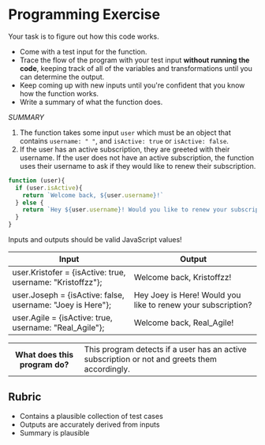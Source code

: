 # Programming Exercise

Your task is to figure out how this code works.

* Come with a test input for the function.
* Trace the flow of the program with your test input **without running the code**, keeping track of all of the variables and transformations until you can determine the output.
* Keep coming up with new inputs until you're confident that you know how the function works.
* Write a summary of what the function does.

*SUMMARY*
1) The function takes some input `user` which must be an object that contains `username: " "`, and `isActive: true` or `isActive: false`.
2) If the user has an active subscription, they are greeted with their username. If the user does not have an active subscription, the function uses their username to ask if they would like to renew their subscription. 

```js
function (user){
  if (user.isActive){
    return `Welcome back, ${user.username}!`
  } else {
    return `Hey ${user.username}! Would you like to renew your subscription?`
  }
}
```

Inputs and outputs should be valid JavaScript values!

| Input | Output |
| ----- | ------ |
| user.Kristofer = {isActive: true, username: "Kristoffzz"}; |  Welcome back, Kristoffzz!      | 
| user.Joseph = {isActive: false, username: "Joey is Here"}; |   Hey Joey is Here! Would you like to renew your subscription? | 
| user.Agile = {isActive: true, username: "Real_Agile"};     | Welcome back, Real_Agile!       | 

<table>
  <tr>
    <th>What does this program do?</th>
    <td>This program detects if a user has an active subscription or not and greets them accordingly. </td>
  </tr>
</table>

## Rubric

* Contains a plausible collection of test cases
* Outputs are accurately derived from inputs
* Summary is plausible

